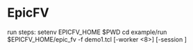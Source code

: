 # EpicFV

run steps:
setenv EPICFV_HOME $PWD
cd example/run
$EPICFV_HOME/epic_fv -f demo1.tcl [-worker <8>] [-session <sessionName>]
